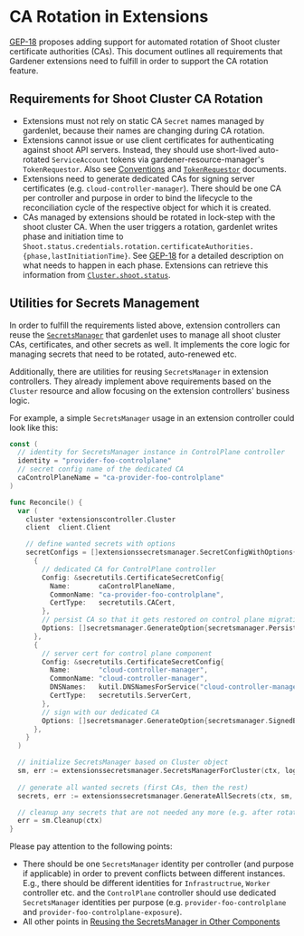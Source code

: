 # CA Rotation in Extensions

[GEP-18](../proposals/18-shoot-CA-rotation.md) proposes adding support for automated rotation of Shoot cluster certificate authorities (CAs).
This document outlines all requirements that Gardener extensions need to fulfill in order to support the CA rotation feature.

## Requirements for Shoot Cluster CA Rotation

- Extensions must not rely on static CA `Secret` names managed by gardenlet, because their names are changing during CA rotation.
- Extensions cannot issue or use client certificates for authenticating against shoot API servers. Instead, they should use short-lived auto-rotated `ServiceAccount` tokens via gardener-resource-manager's `TokenRequestor`. Also see [Conventions](./conventions.md) and [`TokenRequestor`](../concepts/resource-manager.md#tokenrequestor) documents.
- Extensions need to generate dedicated CAs for signing server certificates (e.g. `cloud-controller-manager`). There should be one CA per controller and purpose in order to bind the lifecycle to the reconciliation cycle of the respective object for which it is created.
- CAs managed by extensions should be rotated in lock-step with the shoot cluster CA. 
  When the user triggers a rotation, gardenlet writes phase and initiation time to `Shoot.status.credentials.rotation.certificateAuthorities.{phase,lastInitiationTime}`. See [GEP-18](../proposals/18-shoot-CA-rotation.md#rotation-sequence-for-cluster-and-client-ca) for a detailed description on what needs to happen in each phase.
  Extensions can retrieve this information from [`Cluster.shoot.status`](./cluster.md).

## Utilities for Secrets Management

In order to fulfill the requirements listed above, extension controllers can reuse the [`SecretsManager`](../development/secrets_management.md) that gardenlet uses to manage all shoot cluster CAs, certificates, and other secrets as well.
It implements the core logic for managing secrets that need to be rotated, auto-renewed etc.

Additionally, there are utilities for reusing `SecretsManager` in extension controllers.
They already implement above requirements based on the `Cluster` resource and allow focusing on the extension controllers' business logic.

For example, a simple `SecretsManager` usage in an extension controller could look like this:

```go
const (
  // identity for SecretsManager instance in ControlPlane controller
  identity = "provider-foo-controlplane"
  // secret config name of the dedicated CA
  caControlPlaneName = "ca-provider-foo-controlplane"
)

func Reconcile() {
  var (
    cluster *extensionscontroller.Cluster
    client  client.Client

    // define wanted secrets with options
    secretConfigs = []extensionssecretsmanager.SecretConfigWithOptions{
      {
        // dedicated CA for ControlPlane controller
        Config: &secretutils.CertificateSecretConfig{
          Name:       caControlPlaneName,
          CommonName: "ca-provider-foo-controlplane",
          CertType:   secretutils.CACert,
        },
        // persist CA so that it gets restored on control plane migration
        Options: []secretsmanager.GenerateOption{secretsmanager.Persist()},
      },
      {
        // server cert for control plane component
        Config: &secretutils.CertificateSecretConfig{
          Name:       "cloud-controller-manager",
          CommonName: "cloud-controller-manager",
          DNSNames:   kutil.DNSNamesForService("cloud-controller-manager", namespace),
          CertType:   secretutils.ServerCert,
        },
        // sign with our dedicated CA
        Options: []secretsmanager.GenerateOption{secretsmanager.SignedByCA(caControlPlaneName)},
      },
    }
  )

  // initialize SecretsManager based on Cluster object
  sm, err := extensionssecretsmanager.SecretsManagerForCluster(ctx, logger.WithName("secretsmanager"), clock.RealClock{}, client, cluster, identity, secretConfigs)
  
  // generate all wanted secrets (first CAs, then the rest)
  secrets, err := extensionssecretsmanager.GenerateAllSecrets(ctx, sm, secretConfigs)

  // cleanup any secrets that are not needed any more (e.g. after rotation)
  err = sm.Cleanup(ctx)
}
```

Please pay attention to the following points:
- There should be one `SecretsManager` identity per controller (and purpose if applicable) in order to prevent conflicts between different instances.
  E.g., there should be different identities for `Infrastructrue`, `Worker` controller etc. and the `ControlPlane` controller should use dedicated `SecretsManager` identities per purpose (e.g. `provider-foo-controlplane` and `provider-foo-controlplane-exposure`).
- All other points in [Reusing the SecretsManager in Other Components](../development/secrets_management.md#reusing-the-secretsmanager-in-other-components)


